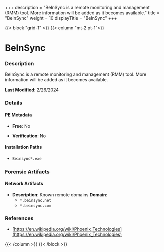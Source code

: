 +++
description = "BeInSync is a remote monitoring and management (RMM) tool. More information will be added as it becomes available."
title = "BeInSync"
weight = 10
displayTitle = "BeInSync"
+++


{{< block "grid-1" >}}
{{< column "mt-2 pt-1">}}

# BeInSync


### Description

BeInSync is a remote monitoring and management (RMM) tool. More information will be added as it becomes available.



**Last Modified**: 2/26/2024

### Details


#### PE Metadata


- **Free**: No

- **Verification**: No




#### Installation Paths
- `Beinsync*.exe`

### Forensic Artifacts




#### Network Artifacts

- **Description**: Known remote domains
  **Domain**:
    - `*.beinsync.net`
    - `*.beinsync.com`





### References
- [https://en.wikipedia.org/wiki/Phoenix_Technologies](https://en.wikipedia.org/wiki/Phoenix_Technologies)



{{< /column >}}
{{< /block >}}
